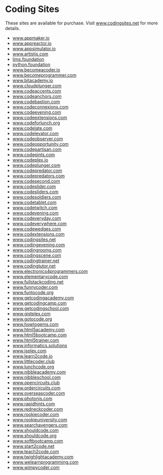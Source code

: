 # Coding Sites

These sites are available for purchase. Visit www.codingsites.net for more details.

- www.appmaker.io
- www.appreactor.io
- www.appsimulator.io
- www.artistjs.com
- [lims.foundation](http://lims.foundation)
- [python.foundation](http://python.foundation)
- www.becomeacoder.io
- www.becomeprogrammer.com
- www.bitacademy.io
- www.cloudplunger.com
- www.codeaccents.com
- www.codeanchors.com
- www.codebastion.com
- www.codeconnexions.com
- www.codeevening.com
- www.codeextensions.com
- www.codeforlunch.org
- www.codelate.com
- www.codelevator.com
- www.codeobserver.com
- www.codeopportunity.com
- www.codepartisan.com
- www.codepints.com
- www.codeplex.io
- www.codeplunger.com
- www.codepredator.com
- www.codepredators.com
- www.codesecond.com
- www.codeslider.com
- www.codesliders.com
- www.codesoldiers.com
- www.codetablet.com
- www.codetwitch.com
- www.codevening.com
- www.codeveryday.com
- www.codeverywhere.com
- www.codewedges.com
- www.codextensions.com
- www.codingsites.net
- www.codingevening.com
- www.codingrooms.com
- www.codingscene.com
- www.codingtrainer.net
- www.codingtutor.net
- www.electronics4programmers.com
- www.elementarycode.com
- www.fullstackcoding.net
- www.funnycoder.com
- www.funtocode.org
- www.getcodingacademy.com
- www.getcodingcamp.com
- www.getcodingschool.com
- www.gistplex.com
- www.gotocode.org
- www.howtogems.com
- www.html5academy.com
- www.html5bootcamp.com
- www.html5trainer.com
- www.informatics.solutions
- www.jsplex.com
- www.learn2code.io
- www.littlecoder.club
- www.lunchcode.org
- www.nibbleacademy.com
- www.nibbleschool.com
- www.opencircuits.club
- www.ordercircuits.com
- www.overseascoder.com
- www.photonjs.com
- www.rapidhints.com
- www.redneckcoder.com
- www.rookiecoder.com
- www.rookieuniversity.com
- www.searchavengers.com
- www.shouldcode.com
- www.shouldcode.org
- www.softbootcamp.com
- www.start2code.net
- www.teach2code.com
- www.twighlightacademy.com
- www.welearnprogramming.com
- www.wimpycoder.com

